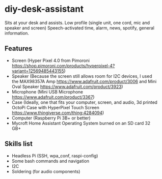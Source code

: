 # diy-desk-assistant

Sits at your desk and assists. 
Low profile (single unit, one cord, mic and speaker and screen)
Speech-activated time, alarm, news, spotify, general information.

## Features
- Screen (Hyper Pixel 4.0 from Pimoroni https://shop.pimoroni.com/products/hyperpixel-4?variant=12569485443155)
- Speaker (Because the screen still allows room for I2C devices, I used the MAX98357A Amp https://www.adafruit.com/product/3006 and Mini Oval Speaker https://www.adafruit.com/product/3923)
- Microphone (Mini USB Microphone https://www.adafruit.com/product/3367)
- Case (Ideally, one that fits your computer, screen, and audio, 3d printed OctoPi Case with HyperPixel Touch Screen https://www.thingiverse.com/thing:4284094)
- Computer (Raspberry Pi 3B+ or better)
- Mycroft Home Assistant Operating System burned on an SD card 32 GB+

## Skills list

- Headless Pi (SSH, wpa_conf, raspi-config)
- Some bash commands and navigation
- I2C
- Soldering (for audio components)

